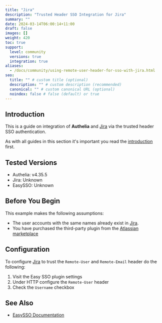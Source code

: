 ```yaml
---
title: "Jira"
description: "Trusted Header SSO Integration for Jira"
summary: ""
date: 2024-03-14T06:00:14+11:00
draft: false
images: []
weight: 420
toc: true
support:
  level: community
  versions: true
  integration: true
aliases:
  - /docs/community/using-remote-user-header-for-sso-with-jira.html
seo:
  title: "" # custom title (optional)
  description: "" # custom description (recommended)
  canonical: "" # custom canonical URL (optional)
  noindex: false # false (default) or true
---
```


## Introduction

This is a guide on integration of __Authelia__ and [Jira] via the trusted header SSO authentication.

As with all guides in this section it's important you read the [introduction](../introduction.md) first.

## Tested Versions

* Authelia: v4.35.5
* Jira: Unknown
* EasySSO: Unknown

## Before You Begin

This example makes the following assumptions:

* The user accounts with the same names already exist in [Jira].
* You have purchased the third-party plugin from the [Atlassian marketplace](https://marketplace.atlassian.com/apps/1212581/easy-sso-jira-kerberos-ntlm-saml?hosting=server&tab=overview)

## Configuration

To configure [Jira] to trust the `Remote-User` and `Remote-Email` header do the following:

1. Visit the Easy SSO plugin settings
2. Under HTTP configure the `Remote-User` header
3. Check the `Username` checkbox

## See Also

* [EasySSO Documentation](https://techtime.co.nz/display/TECHTIME/EasySSO#documentation-area)

[Jira]: https://www.atlassian.com/software/jira
